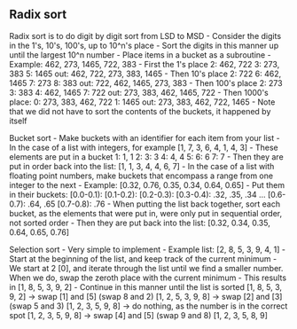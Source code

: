 ## Radix sort

Radix sort is to do digit by digit sort from LSD to MSD
    - Consider the digits in the 1's, 10's, 100's, up to 10^n's place
    - Sort the digits in this manner up until the largest 10^n number
    - Place items in a bucket as a subroutine
        - Example: 462, 273, 1465, 722, 383
        - First the 1's place
            2: 462, 722
            3: 273, 383
            5: 1465
            out: 462, 722, 273, 383, 1465
        - Then 10's place
            2: 722
            6: 462, 1465
            7: 273
            8: 383
            out: 722, 462, 1465, 273, 383
        - Then 100's place
            2: 273
            3: 383
            4: 462, 1465
            7: 722
            out: 273, 383, 462, 1465, 722
        - Then 1000's place:
            0: 273, 383, 462, 722
            1: 1465
            out: 273, 383, 462, 722, 1465
        - Note that we did not have to sort the contents of the buckets, it happened by itself

Bucket sort
    - Make buckets with an identifier for each item from your list
        - In the case of a list with integers, for example [1, 7, 3, 6, 4, 1, 4, 3]
            - These elements are put in a bucket
                1: 1, 1
                2:
                3: 3
                4: 4, 4
                5:
                6: 6
                7: 7
            - Then they are put in order back into the list: [1, 1, 3, 4, 4, 6, 7]
        - In the case of a list with floating point numbers, make buckets that encompass a range from one integer to the next
        - Example: [0.32, 0.76, 0.35, 0.34, 0.64, 0.65]
            - Put them in their buckets:
                [0.0-0.1):
                [0.1-0.2):
                [0.2-0.3):
                [0.3-0.4): .32, .35, .34
                ...
                [0.6-0.7): .64, .65
                [0.7-0.8): .76
            - When putting the list back together, sort each bucket, as the elements that were put in, were only put in sequential order, not sorted order
            - Then they are put back into the list: [0.32, 0.34, 0.35, 0.64, 0.65, 0.76]

Selection sort
    - Very simple to implement
    - Example list: [2, 8, 5, 3, 9, 4, 1]
    - Start at the beginning of the list, and keep track of the current minimum
    - We start at 2 [0], and iterate through the list until we find a smaller number. When we do, swap the zeroth place with the current minimum
        - This results in [1, 8, 5, 3, 9, 2]
    - Continue in this manner until the list is sorted
        [1, 8, 5, 3, 9, 2] -> swap [1] and [5] (swap 8 and 2)
        [1, 2, 5, 3, 9, 8] -> swap [2] and [3] (swap 5 and 3)
        [1, 2, 3, 5, 9, 8] -> do nothing, as the number is in the correct spot
        [1, 2, 3, 5, 9, 8] -> swap [4] and [5] (swap 9 and 8)
        [1, 2, 3, 5, 8, 9]

